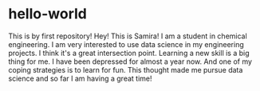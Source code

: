 # hello-world
This is by first repository!
Hey! This is Samira! I am a student in chemical engineering. I am very interested to use data science in my engineering projects. I think it's a great intersection point. 
Learning a new skill is a big thing for me. I have been depressed for almost a year now. And one of my coping strategies is to learn for fun. This thought made me pursue data science and so far I am having a great time! 
